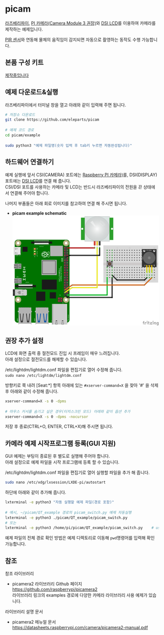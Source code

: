 # picam  

[라즈베리파이](https://www.eleparts.co.kr/promotion/cate_event?event_seq=1622#1622_1), [PI 카메라(Camera Module 3 권장)](https://www.eleparts.co.kr/promotion/cate_event?event_seq=1622#1622_7)와 [DSI LCD](https://www.eleparts.co.kr/EPXY3WAF)를 이용하여 카메라를 제작하는 예제입니다.  

[PIR 센서](https://www.eleparts.co.kr/EPXF9YKT)와 연동해 물체의 움직임이 감지되면 자동으로 촬영하는 동작도 수행 가능합니다.  
  
  
## 본품 구성 키트  
[제작중입니다](https://www.eleparts.co.kr/promotion/cate_event?event_seq=1622)  
  
  
## 예제 다운로드&실행  

라즈베리파이에서 터미널 창을 열고 아래와 같이 입력해 주면 됩니다.  

```bash
# 저장소 다운로드  
git clone https://github.com/eleparts/picam

# 예제 코드 경로
cd picam/example

sudo python3 "예제 파일명(숫자 입력 후 tab키 누르면 자동완성됩니다)"
```  
  
  
## 하드웨어 연결하기  
  
예제 실행에 앞서 CSI(CAMERA) 포트에는  [Raspberry PI 카메라)](https://www.eleparts.co.kr/promotion/cate_event?event_seq=1622#1622_7)를, DSI(DISPLAY) 포트에는 [DSI LCD](https://www.eleparts.co.kr/EPXY3WAF)를 연결 해 줍니다.  
CSI/DSI 포트를 사용하는 카메라 및 LCD는 반드시 라즈베리파이의 전원을 끈 상태에서 연결해 주어야 합니다.  
  
나머지 부품들은 아래 회로 이미지를 참고하여 연결 해 주시면 됩니다.  

- **picam example schematic**  
![pi_cam_schematic](./schematic/pi_cam_schematic.png)  
  
  
## 권장 추가 설정  

LCD에 화면 출력 중 절전모드 진입 시 프레임이 매우 느려집니다.  
아래 설정으로 절전모드를 해제할 수 있습니다.  

/etc/lightdm/lightdm.conf 파일을 편집기로 열어 수정해 줍니다.   
```sudo nano /etc/lightdm/lightdm.conf```

방향키로 쭉 내려 [Seat:*] 항목 아래에 있는 ```#xserver-command=X``` 을 찾아 '#' 을 삭제 후 아래와 같이 수정해 줍니다.

```bash
xserver-command=X -s 0 -dpms

# 마우스 커서를 숨기고 싶은 경우(터치스크린 모드) 아래와 같이 옵션 추가
xserver-command=X -s 0 -dpms -nocursor
```
  
저장 후 종료(CTRL+O, ENTER, CTRL+X)해 주시면 됩니다.
  
  
## 카메라 예제 시작프로그램 등록(GUI 지원)  

GUI 예제는 부팅이 종료된 후 별도로 실행해 주어야 합니다.  
아래 설정으로 예제 파일을 시작 프로그램에 등록 할 수 있습니다.  

/etc/lightdm/lightdm.conf 파일을 편집기로 열어 실행할 파일을 추가 해 줍니다.  

```bash
sudo nano /etc/xdg/lxsession/LXDE-pi/autostart  
```

하단에 아래와 같이 추가해 줍니다.  

```bash
lxterminal -e python3 "자동 실행할 예제 파일(경로 포함)"

# 예시, ~/picam/QT_example 경로의 picam_switch.py 예제 자동실행
lxterminal -e python3 ./picam/QT_example/picam_switch.py
# 또는
lxterminal -e python3 /home/pi/picam/QT_example/picam_switch.py    # user name 'pi'
```

예제 파일의 전체 경로 확인 방법은 예제 디렉토리로 이동해 ```pwd```명령어를 입력해 확인 가능합니다.  


## 참조  
  
참조 라이브러리  
  
- picamera2 라이브러리 Github 페이지  
https://github.com/raspberrypi/picamera2  
라이브러리 링크의 examples 경로에 다양한 카메라 라이브러리 사용 예제가 있습니다.  
  

라이브러리 설명 문서  
- picamera2 메뉴얼 문서  
https://datasheets.raspberrypi.com/camera/picamera2-manual.pdf  

